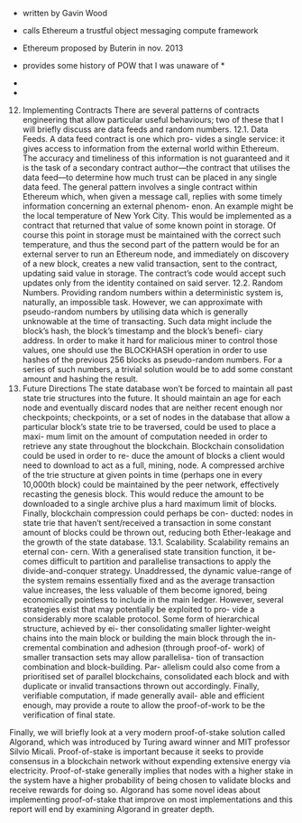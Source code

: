 - written by Gavin Wood
- calls Ethereum a trustful object messaging compute framework
- Ethereum proposed by Buterin in nov. 2013
- provides some history of POW that I was unaware of *
- 

- 


12. Implementing Contracts
There are several patterns of contracts engineering that allow particular useful behaviours; two of these that I will briefly discuss are data feeds and random numbers.
12.1. Data Feeds. A data feed contract is one which pro- vides a single service: it gives access to information from the external world within Ethereum. The accuracy and timeliness of this information is not guaranteed and it is the task of a secondary contract author—the contract that utilises the data feed—to determine how much trust can be placed in any single data feed.
The general pattern involves a single contract within Ethereum which, when given a message call, replies with some timely information concerning an external phenom- enon. An example might be the local temperature of New York City. This would be implemented as a contract that returned that value of some known point in storage. Of course this point in storage must be maintained with the correct such temperature, and thus the second part of the pattern would be for an external server to run an Ethereum node, and immediately on discovery of a new block, creates a new valid transaction, sent to the contract, updating said value in storage. The contract’s code would accept such updates only from the identity contained on said server.
12.2. Random Numbers. Providing random numbers within a deterministic system is, naturally, an impossible task. However, we can approximate with pseudo-random numbers by utilising data which is generally unknowable at the time of transacting. Such data might include the block’s hash, the block’s timestamp and the block’s benefi- ciary address. In order to make it hard for malicious miner to control those values, one should use the BLOCKHASH operation in order to use hashes of the previous 256 blocks as pseudo-random numbers. For a series of such numbers, a trivial solution would be to add some constant amount and hashing the result.
13. Future Directions
The state database won’t be forced to maintain all past state trie structures into the future. It should maintain an
age for each node and eventually discard nodes that are neither recent enough nor checkpoints; checkpoints, or a set of nodes in the database that allow a particular block’s state trie to be traversed, could be used to place a maxi- mum limit on the amount of computation needed in order to retrieve any state throughout the blockchain.
Blockchain consolidation could be used in order to re- duce the amount of blocks a client would need to download to act as a full, mining, node. A compressed archive of the trie structure at given points in time (perhaps one in every 10,000th block) could be maintained by the peer network, effectively recasting the genesis block. This would reduce the amount to be downloaded to a single archive plus a hard maximum limit of blocks.
Finally, blockchain compression could perhaps be con- ducted: nodes in state trie that haven’t sent/received a transaction in some constant amount of blocks could be thrown out, reducing both Ether-leakage and the growth of the state database.
13.1. Scalability. Scalability remains an eternal con- cern. With a generalised state transition function, it be- comes difficult to partition and parallelise transactions to apply the divide-and-conquer strategy. Unaddressed, the dynamic value-range of the system remains essentially fixed and as the average transaction value increases, the less valuable of them become ignored, being economically pointless to include in the main ledger. However, several strategies exist that may potentially be exploited to pro- vide a considerably more scalable protocol.
Some form of hierarchical structure, achieved by ei- ther consolidating smaller lighter-weight chains into the main block or building the main block through the in- cremental combination and adhesion (through proof-of- work) of smaller transaction sets may allow parallelisa- tion of transaction combination and block-building. Par- allelism could also come from a prioritised set of parallel blockchains, consolidated each block and with duplicate or invalid transactions thrown out accordingly.
Finally, verifiable computation, if made generally avail- able and efficient enough, may provide a route to allow the proof-of-work to be the verification of final state.


Finally, we will briefly look at a very modern proof-of-stake solution called Algorand, which was introduced by Turing award winner and MIT professor Silvio Micali. Proof-of-stake is important because it seeks to provide consensus in a blockchain network without expending extensive energy via electricity. Proof-of-stake generally implies that nodes with a higher stake in the system have a higher probability of being chosen to validate blocks and receive rewards for doing so. Algorand has some novel ideas about implementing proof-of-stake that improve on most implementations and this report will end by examining Algorand in greater depth. 